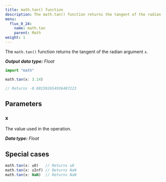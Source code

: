 ```yaml
---
title: math.tan() function
description: The math.tan() function returns the tangent of the radian argument `x`.
menu:
  flux_0_24:
    name: math.tan
    parent: Math
weight: 1
---
```


The `math.tan()` function returns the tangent of the radian argument `x`.

_**Output data type:** Float_

```js
import "math"

math.tan(x: 3.14)

// Returns -0.001592654936407223
```

## Parameters

### x
The value used in the operation.

_**Data type:** Float_

## Special cases
```js
math.tan(x: ±0)   // Returns ±0
math.tan(x: ±Inf) // Returns NaN
math.tan(x: NaN)  // Returns NaN
```
